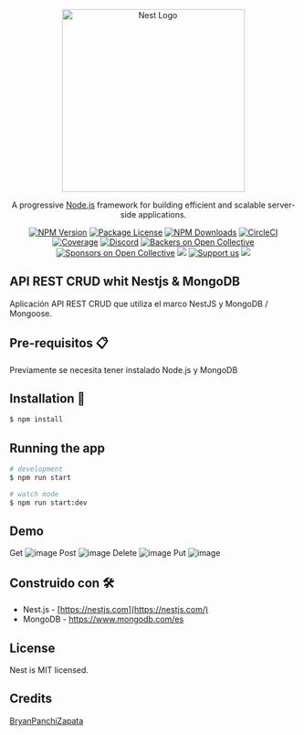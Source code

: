 <p align="center">
  <a href="http://nestjs.com/" target="blank"><img src="https://nestjs.com/img/logo_text.svg" width="320" alt="Nest Logo" /></a>
</p>

[circleci-image]: https://img.shields.io/circleci/build/github/nestjs/nest/master?token=abc123def456
[circleci-url]: https://circleci.com/gh/nestjs/nest

  <p align="center">A progressive <a href="http://nodejs.org" target="_blank">Node.js</a> framework for building efficient and scalable server-side applications.</p>
    <p align="center">
<a href="https://www.npmjs.com/~nestjscore" target="_blank"><img src="https://img.shields.io/npm/v/@nestjs/core.svg" alt="NPM Version" /></a>
<a href="https://www.npmjs.com/~nestjscore" target="_blank"><img src="https://img.shields.io/npm/l/@nestjs/core.svg" alt="Package License" /></a>
<a href="https://www.npmjs.com/~nestjscore" target="_blank"><img src="https://img.shields.io/npm/dm/@nestjs/common.svg" alt="NPM Downloads" /></a>
<a href="https://circleci.com/gh/nestjs/nest" target="_blank"><img src="https://img.shields.io/circleci/build/github/nestjs/nest/master" alt="CircleCI" /></a>
<a href="https://coveralls.io/github/nestjs/nest?branch=master" target="_blank"><img src="https://coveralls.io/repos/github/nestjs/nest/badge.svg?branch=master#9" alt="Coverage" /></a>
<a href="https://discord.gg/G7Qnnhy" target="_blank"><img src="https://img.shields.io/badge/discord-online-brightgreen.svg" alt="Discord"/></a>
<a href="https://opencollective.com/nest#backer" target="_blank"><img src="https://opencollective.com/nest/backers/badge.svg" alt="Backers on Open Collective" /></a>
<a href="https://opencollective.com/nest#sponsor" target="_blank"><img src="https://opencollective.com/nest/sponsors/badge.svg" alt="Sponsors on Open Collective" /></a>
  <a href="https://paypal.me/kamilmysliwiec" target="_blank"><img src="https://img.shields.io/badge/Donate-PayPal-ff3f59.svg"/></a>
    <a href="https://opencollective.com/nest#sponsor"  target="_blank"><img src="https://img.shields.io/badge/Support%20us-Open%20Collective-41B883.svg" alt="Support us"></a>
  <a href="https://twitter.com/nestframework" target="_blank"><img src="https://img.shields.io/twitter/follow/nestframework.svg?style=social&label=Follow"></a>
</p>
  <!--[![Backers on Open Collective](https://opencollective.com/nest/backers/badge.svg)](https://opencollective.com/nest#backer)
  [![Sponsors on Open Collective](https://opencollective.com/nest/sponsors/badge.svg)](https://opencollective.com/nest#sponsor)-->


## API REST CRUD whit Nestjs & MongoDB

 Aplicación API REST CRUD que utiliza el marco NestJS y MongoDB / Mongoose.
 
## Pre-requisitos 📋
Previamente se necesita tener instalado Node.js y MongoDB
 

## Installation 🔧

```bash
$ npm install
```

## Running the app

```bash
# development
$ npm run start

# watch mode
$ npm run start:dev
```

## Demo
Get
![image](https://user-images.githubusercontent.com/63554719/118207009-5b19ac00-b429-11eb-9452-35a061277e57.png)
Post
![image](https://user-images.githubusercontent.com/63554719/118207279-f0b53b80-b429-11eb-8e39-fd6d23b77e4a.png)
Delete
![image](https://user-images.githubusercontent.com/63554719/118207617-a7192080-b42a-11eb-8019-a526ad59bda5.png)
Put
![image](https://user-images.githubusercontent.com/63554719/118207463-56a1c300-b42a-11eb-933e-0b79d1a737d3.png)


## Construido con 🛠️
* Nest.js - [https://nestjs.com](https://nestjs.com/)
* MongoDB - https://www.mongodb.com/es


## License

Nest is MIT licensed.

## Credits

[BryanPanchiZapata](https://github.com/BryanPanchiZapata)
